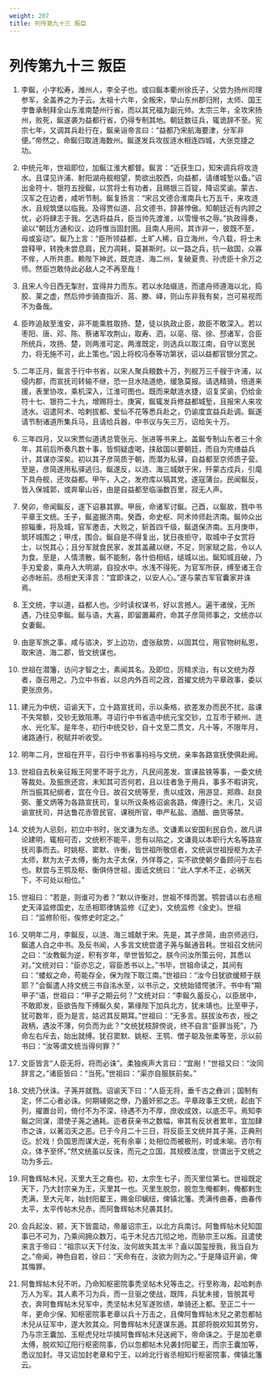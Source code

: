 ```yaml
---
weight: 207
title: 列传第九十三 叛臣
---
```


# 列传第九十三 叛臣

1. <span id="列传第九十三_叛臣-1"></span>
李鋋，小字松寿，潍州人，李全子也。或曰鋋本衢州徐氏子，父尝为扬州司理参军，全盖养之为子云。太祖十六年，全叛宋，举山东州郡归附，太师、国王孛鲁承制拜全山东淮南楚州行省，而以其兄福为副元帅。太宗三年，全攻宋扬州，败死，鋋遂袭为益都行省，仍得专制其地。朝廷数征兵，辄诡辞不至。宪宗七年，又调其兵赴行在，鋋亲诣帝言曰：“益都乃宋航海要津，分军非便。”帝然之，命鋋归取涟海数州。鋋遂发兵攻拔涟水相连四城，大张克捷之功。

2. <span id="列传第九十三_叛臣-2"></span>
中统元年，世祖即位，加鋋江淮大都督。鋋言：“近获生口，知宋调兵将攻涟水。且谍见许浦、射阳湖舟舰相望，势欲出胶西，向益都，请缮城堑以备。”诏出金符十、银符五授鋋，以赏将士有功者，且赐银三百锭，降诏奖谕。蒙古、汉军之在边者，咸听节制。鋋复扬言：“宋吕文德合淮南兵七万五千，来攻涟水，且规筑堡以临我。及得贾似道、吕文德书，辞甚悖傲。知朝廷近有内顾之忧，必将肆志于我。乞选将益兵，臣当帅先渡淮，以雪慢书之辱。”执政得奏，谕以“朝廷方通和议，边将惟当固封圉。且南人用间，其诈非一，彼既不至，毋或妄动”。鋋乃上言：“臣所领益都，土旷人稀，自立海州，今八载，将士未尝释甲，转挽未尝息肩，民力凋耗，莫甚斯时。以一路之兵，抗一敌国，众寡不侔，人所共患。赖陛下神武，既克涟、海二州，复破夏贵、孙虎臣十余万之师。然臣岂敢恃此必敌人之不再至哉！

3. <span id="列传第九十三_叛臣-3"></span>
且宋人今日西无掣肘，宜得并力而东。若以水陆缀涟，而遣舟师遵海以北，捣胶、莱之虚，然后帅步骑直指沂、莒、滕、峄，则山东非我有矣，岂可易视而不为备哉。

4. <span id="列传第九十三_叛臣-4"></span>
臣昨追敌至淮安，非不能乘胜取扬、楚，徒以执政止臣，故臣不敢深入。若以枣阳、唐、邓、陈、蔡诸军攻荆山，取寿、泗，以亳、宿、徐、邳诸军，合臣所统兵，攻扬、楚，则两淮可定。两淮既定，则选兵以取江南，自守以宽民力，将无施不可，此上策也。”因上将校冯泰等功第状，诏以益都官银分赏之。

5. <span id="列传第九十三_叛臣-5"></span>
二年正月，鋋言于行中书省，以宋人聚兵粮数十万，列舰万三千艘于许浦，以侵内郡，而宣抚司转输不继，恐一旦水陆道绝，缓急莫报。请选精骑，倍道来援，表里协攻，乘机深入，江淮可图也。既而来献涟水捷，诏复奖谕，仍给金符十七、银符二十九，增赐将士。庚寅，鋋辄发兵修益都城堑，且报宋人来攻涟水。诏遣阿术、哈剌拔都、爱仙不花等悉兵赴之，仍谕度宜益兵赴调。鋋遂请节制诸道所集兵马，且请给兵器，中书议与矢三万，诏给矢十万。

6. <span id="列传第九十三_叛臣-6"></span>
三年四月，又以宋贾似道诱总管张元、张进等书来上。盖鋋专制山东者三十余年，其前后所奏凡数十事，皆恫疑虚喝，挟敌国以要朝廷，而自为完缮益兵计，其谋亦深矣。初以其子彦简质于朝，而潜为私驿，自益都至京师质子营。至是，彦简遂用私驿逃归。鋋遂反，以涟、海三城献于宋，歼蒙古戍兵，引麾下具舟舰，还攻益都。甲午，入之，发府库以犒其党，遂寇蒲台。民闻鋋反，皆入保城郭，或奔窜山谷，由是自益都至临淄数百里，寂无人声。

7. <span id="列传第九十三_叛臣-7"></span>
癸卯，帝闻鋋反，遂下诏暴其罪。甲辰，命诸军讨鋋。己酉，以鋋故，戮中书平章王文统。壬子，鋋盗据济南。癸酉，命史枢、阿术帅师赴济南。鋋帅众出掠辎重，将及城，官军邀击，大败之，斩首四千级，鋋退保济南。五月庚申，筑环城围之；甲戌，围合。鋋自是不得复出，犹日夜拒守，取城中子女赏将士，以悦其心；且分军就食民家，发其盖藏以继，不足，则家赋之盐，令以人为食。至是，人情溃散，鋋不能制，各什伯相结，缒城以出。鋋知城且破，乃手刃爱妾，乘舟入大明湖，自投水中。水浅不得死，为官军所获，缚至诸王合必赤帐前。丞相史天泽言：“宜即诛之，以安人心。”遂与蒙古军官囊家并诛焉。

8. <span id="列传第九十三_叛臣-8"></span>
王文统，字以道，益都人也。少时读权谋书，好以言撼人。遍干诸侯，无所遇，乃往见李鋋。鋋与语，大喜，即留置幕府，命其子彦简师事之，文统亦以女妻鋋。

9. <span id="列传第九十三_叛臣-9"></span>
由是军旅之事，咸与谘决，岁上边功，虚张敌势，以固其位，用官物树私恩，取宋涟、海二郡，皆文统谋也。

10. <span id="列传第九十三_叛臣-10"></span>
世祖在潜籓，访问才智之士，素闻其名。及即位，厉精求治，有以文统为荐者，亟召用之。乃立中书省，以总内外百司之政，首擢文统为平章政事，委以更张庶务。

11. <span id="列传第九十三_叛臣-11"></span>
建元为中统，诏谕天下，立十路宣抚司，示以条格，欲差发办而民不扰，盐课不失常额，交钞无致阻滞。寻诏行中书省造中统元宝交钞，立互市于颍州、涟水、光化军。是年冬，初行中统交钞，自十文至二贯文，凡十等，不限年月，诸路通行，税赋并听收受。

12. <span id="列传第九十三_叛臣-12"></span>
明年二月，世祖在开平，召行中书省事祃祃与文统，亲率各路宣抚使俱赴阙。

13. <span id="列传第九十三_叛臣-13"></span>
世祖自去秋亲征叛王阿里不哥于北方，凡民间差发、宣课盐铁等事，一委文统等裁处。及振旅还宫，未知其可否何若，且以往者急于用兵，事多不暇讲究，所当振其纪纲者，宜在今日。故召文统等至，责以成效，用游显、郑鼎、赵良弼、董文炳等为各路宣抚司，复以所议条格诏谕各路，俾遵行之。未几，又诏谕宣抚司，并达鲁花赤管民官、课税所官，申严私盐、酒醋、曲货等禁。

14. <span id="列传第九十三_叛臣-14"></span>
文统为人忌刻，初立中书时，张文谦为左丞。文谦素以安国利民自负，故凡讲论建明，辄相可否，文统积不能平，思有以陷之，文谦竟以本职行大名等路宣抚司事而去。时姚枢、窦默、许衡，皆世祖所敬信者，文统讽世祖授枢为太子太师，默为太子太傅，衡为太子太保，外佯尊之，实不欲使朝夕备顾问于左右也。默尝与王鹗及枢、衡俱侍世祖，面诋文统曰：“此人学术不正，必祸天下，不可处以相位。”

15. <span id="列传第九十三_叛臣-15"></span>
世祖曰：“若是，则谁可为者？”默以许衡对，世祖不怿而罢。鹗尝请以右丞相史天泽监修国史，左丞相耶律铸监修《辽史》，文统监修《金史》。世祖曰：“监修阶衔，俟修史时定之。”

16. <span id="列传第九十三_叛臣-16"></span>
又明年二月，李鋋反，以涟、海三城献于宋。先是，其子彦简，由京师逃归，鋋遣人白之中书。及反书闻，人多言文统尝遣子荛与鋋通音耗。世祖召文统问之曰：“汝教鋋为逆，积有岁年，举世皆知之。朕今问汝所策云何，其悉以对。”文统对曰：“臣亦忘之，容臣悉书以上。”书毕，世祖命读之，其间有曰：“蝼蚁之命，苟能存全，保为陛下取江南。”世祖曰：“汝今日犹欲缓颊于朕耶？”会鋋遣人持文统三书自洺水至，以书示之，文统始错愕骇汗。书中有“期甲子”语，世祖曰：“甲子之期云何？”文统对曰：“李鋋久蓄反心，以臣居中，不敢即发，臣欲告陛下缚鋋久矣，第缘陛下加兵北方，犹未靖也。比至甲子，犹可数年，臣为是言，姑迟其反期耳。”世祖曰：“无多言。朕拔汝布衣，授之政柄，遇汝不薄，何负而为此？”文统犹枝辞傍说，终不自言“臣罪当死”，乃命左右斥去，始出就缚。犹召窦默、姚枢、王鹗、僧子聪及张柔等至，示以前书曰：“汝等谓文统当得何罪？”

17. <span id="列传第九十三_叛臣-17"></span>
文臣皆言“人臣无将，将而必诛”。柔独疾声大言曰：“宜剐！”世祖又曰：“汝同辞言之。”诸臣皆曰：“当死。”世祖曰：“渠亦自服朕前矣。”

18. <span id="列传第九十三_叛臣-18"></span>
文统乃伏诛。子荛并就戮。诏谕天下曰：“人臣无将，垂千古之彝训；国制有定，怀二心者必诛。何期辅弼之僚，乃蓄奸邪之志。平章政事王文统，起由下列，擢置台司，倚付不为不深，待遇不为不厚，庶收成效，以底丕平。焉知李鋋之同谋，潜使子荛之通耗。迩者获亲书之数幅，审其有反状者累年，宜加肆市之诛，以著滔天之恶。已于今月二十三日，将反臣王文统并其子荛，正典刑讫。於戏！负国恩而谋大逆，死有余辜；处相位而被极刑，时或未喻。咨尔有众，体予至怀。”然文统虽以反诛，而元之立国，其规模法度，世谓出于文统之功为多云。

19. <span id="列传第九十三_叛臣-19"></span>
阿鲁辉帖木兒，灭里大王之裔也。初，太宗生七子，而灭里位第七。世祖既定天下，乃大封宗亲为王，灭里其一也。灭里生脱忽，脱忽生俺都剌，俺都剌生秃满，至大元年，始封阳翟王，赐金印螭纽，俾镇北籓。秃满传曲春，曲春传太平，太平传帖木兒赤，而阿鲁辉帖木兒袭其封。

20. <span id="列传第九十三_叛臣-20"></span>
会兵起汝、颍，天下皆震动，帝屡诏宗王，以北方兵南讨。阿鲁辉帖木兒知国事已不可为，乃乘间拥众数万，屯于木兒古兀彻之地，而胁宗王以叛。且遣使来言于帝曰：“祖宗以天下付汝，汝何故失其太半？盍以国玺授我，我当自为之。”帝闻，神色自若，徐曰：“天命有在，汝欲为则为之。”于是降诏开谕，俾其悔罪。

21. <span id="列传第九十三_叛臣-21"></span>
阿鲁辉帖木兒不听。乃命知枢密院事秃坚帖木兒等击之。行至称海，起哈剌赤万人为军。其人素不习为兵，而一旦驱之使战，既阵，兵犹未接，皆脱其号衣，奔阿鲁辉帖木兒军中，秃坚帖木兒军遂败绩，单骑还上都。至正二十一年，更命少保、知枢密院事老章以兵十万击之，且俾阿鲁辉帖木兒之弟忽都帖木兒从征军中，遂大败其众。阿鲁辉帖木兒遂谋东遁。其部将脱欢知其势穷，乃与宗王囊加、玉枢虎兒吐华擒阿鲁辉帖木兒送阙下，帝命诛之。于是加老章太傅，脱欢知辽阳行枢密院事，仍以忽都帖木兒袭封阳翟王，而宗王囊加等，悉议加封。寻又诏加封老章和宁王，以岭北行省丞相知行枢密院事，俾镇北籓云。

